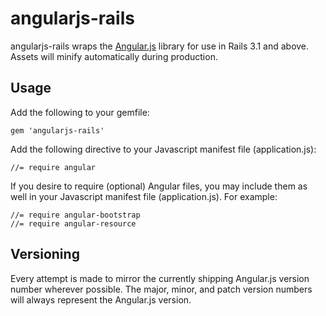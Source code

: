 # angularjs-rails

angularjs-rails wraps the [Angular.js](http://angularjs.org) library for use in Rails 3.1 and above. Assets will minify automatically during production.

## Usage

Add the following to your gemfile:

    gem 'angularjs-rails'

Add the following directive to your Javascript manifest file (application.js):

    //= require angular
    
If you desire to require (optional) Angular files, you may include them as well in your Javascript manifest file (application.js). For example:

	//= require angular-bootstrap
	//= require angular-resource

## Versioning


Every attempt is made to mirror the currently shipping Angular.js version number wherever possible.
The major, minor, and patch version numbers will always represent the Angular.js version.